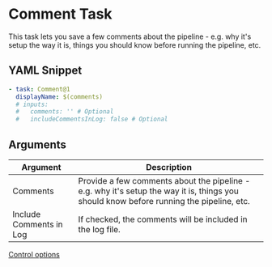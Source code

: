 # Comment Task

This task lets you save a few comments about the pipeline - e.g. why it's setup the way it is, things you should know before running the pipeline, etc.

## YAML Snippet

``` yaml
- task: Comment@1
  displayName: $(comments)
  # inputs:
  #   comments: '' # Optional
  #   includeCommentsInLog: false # Optional
```

## Arguments

| Argument | Description |
| -------- | ----------- |
| Comments | Provide a few comments about the pipeline - e.g. why it's setup the way it is, things you should know before running the pipeline, etc. |
| Include Comments in Log | If checked, the comments will be included in the log file. |

[Control options](https://docs.microsoft.com/en-us/vsts/pipelines/process/tasks?view=vsts#controloptions)
